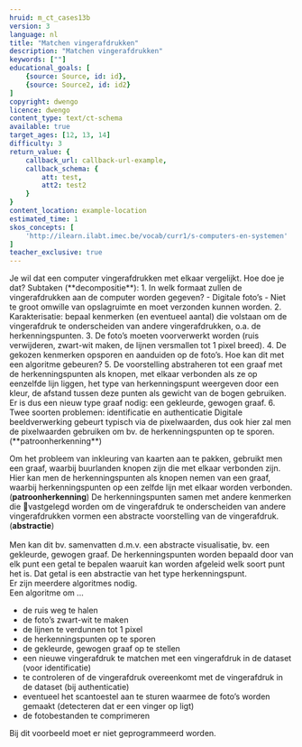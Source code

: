 ```yaml
---
hruid: m_ct_cases13b
version: 3
language: nl
title: "Matchen vingerafdrukken"
description: "Matchen vingerafdrukken"
keywords: [""]
educational_goals: [
    {source: Source, id: id}, 
    {source: Source2, id: id2}
]
copyright: dwengo
licence: dwengo
content_type: text/ct-schema
available: true
target_ages: [12, 13, 14]
difficulty: 3
return_value: {
    callback_url: callback-url-example,
    callback_schema: {
        att: test,
        att2: test2
    }
}
content_location: example-location
estimated_time: 1
skos_concepts: [
    'http://ilearn.ilabt.imec.be/vocab/curr1/s-computers-en-systemen'
]
teacher_exclusive: true
---
```


<context>
Je wil dat een computer vingerafdrukken met elkaar vergelijkt. Hoe doe je dat?
</context>
<decomposition>
Subtaken (**decompositie**):
1. In welk formaat zullen de vingerafdrukken aan de computer worden gegeven? 
    - Digitale foto’s
	- Niet te groot omwille van opslagruimte en moet verzonden kunnen worden.
2. Karakterisatie: bepaal kenmerken (en eventueel aantal) die volstaan om de vingerafdruk te onderscheiden van andere vingerafdrukken, o.a. de herkenningspunten.  
3. De foto’s moeten voorverwerkt worden (ruis verwijderen, zwart-wit maken, de lijnen versmallen tot 1 pixel breed). 
4. De gekozen kenmerken opsporen en aanduiden op de foto’s. Hoe kan dit met een algoritme gebeuren?
5. De voorstelling abstraheren tot een graaf met de herkenningspunten als knopen, met elkaar verbonden als ze op eenzelfde lijn liggen, het type van herkenningspunt weergeven door een kleur, de afstand tussen deze punten als gewicht van de bogen gebruiken. Er is dus een nieuw type graaf nodig: een gekleurde, gewogen graaf.
6. Twee soorten problemen: identificatie en authenticatie
</decomposition>
<patternRecognition>
Digitale beeldverwerking gebeurt typisch via de pixelwaarden, dus ook hier zal men de pixelwaarden gebruiken om bv. de herkenningspunten op te sporen. (**patroonherkenning**)

Om het probleem van inkleuring van kaarten aan te pakken, gebruikt men een graaf, waarbij buurlanden knopen zijn die met elkaar verbonden zijn. Hier kan men de herkenningspunten als knopen nemen van een graaf, waarbij herkenningspunten op een zelfde lijn met elkaar worden verbonden. (**patroonherkenning**)
</patternRecognition>
<abstraction>
De herkenningspunten samen met andere kenmerken die vastgelegd worden om de vingerafdruk te onderscheiden van andere vingerafdrukken vormen een abstracte voorstelling van de vingerafdruk. (**abstractie**)<br>    
Men kan dit bv. samenvatten d.m.v. een abstracte visualisatie, bv. een gekleurde, gewogen graaf.
De herkenningspunten worden bepaald door van elk punt een getal te bepalen waaruit kan worden afgeleid welk soort punt het is. Dat getal is een abstractie van het type herkenningspunt.  
</abstraction>
<algorithms>
    Er zijn meerdere algoritmes nodig.<br>
Een algoritme om ...<br>
- de ruis weg te halen
- de foto’s zwart-wit te maken
- de lijnen te verdunnen tot 1 pixel
- de herkenningspunten op te sporen
- de gekleurde, gewogen graaf op te stellen
- een nieuwe vingerafdruk te matchen met een vingerafdruk in de dataset (voor identificatie)
- te controleren of de vingerafdruk overeenkomt met de vingerafdruk in de dataset (bij authenticatie) 
- eventueel het scantoestel aan te sturen waarmee de foto’s worden gemaakt (detecteren dat er een vinger op ligt)
- de fotobestanden te comprimeren
</algorithms>
<implementation>
Bij dit voorbeeld moet er niet geprogrammeerd worden.
</implementation>
